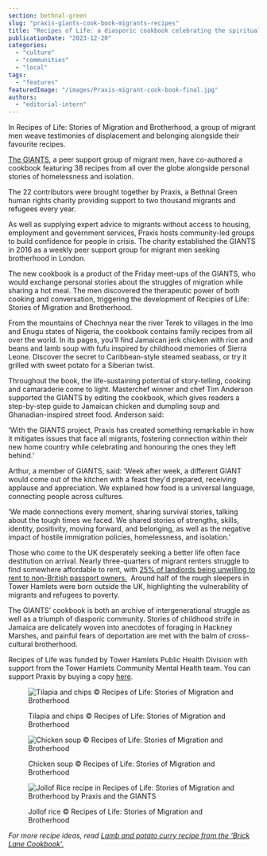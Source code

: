 ```yaml
---
section: bethnal-green
slug: "praxis-giants-cook-book-migrants-recipes"
title: "Recipes of Life: a diasporic cookbook celebrating the spiritual sustenance of community"
publicationDate: "2023-12-20"
categories: 
  - "culture"
  - "communities"
  - "local"
tags: 
  - "features"
featuredImage: "/images/Praxis-migrant-cook-book-final.jpg"
authors: 
  - "editorial-intern"
---
```


In Recipes of Life: Stories of Migration and Brotherhood, a group of migrant men weave testimonies of displacement and belonging alongside their favourite recipes.

[The GIANTS](https://www.praxis.org.uk/news/category/GIANTS), a peer support group of migrant men, have co-authored a cookbook featuring 38 recipes from all over the globe alongside personal stories of homelessness and isolation. 

The 22 contributors were brought together by Praxis, a Bethnal Green human rights charity providing support to two thousand migrants and refugees every year.  

As well as supplying expert advice to migrants without access to housing, employment and government services, Praxis hosts community-led groups to build confidence for people in crisis. The charity established the GIANTS in 2016 as a weekly peer support group for migrant men seeking brotherhood in London.

The new cookbook is a product of the Friday meet-ups of the GIANTS, who would exchange personal stories about the struggles of migration while sharing a hot meal. The men discovered the therapeutic power of both cooking and conversation, triggering the development of Recipies of Life: Stories of Migration and Brotherhood. 

From the mountains of Chechnya near the river Terek to villages in the Imo and Enugu states of Nigeria, the cookbook contains family recipes from all over the world. In its pages, you’ll find Jamaican jerk chicken with rice and beans and lamb soup with fufu inspired by childhood memories of Sierra Leone. Discover the secret to Caribbean-style steamed seabass, or try it grilled with sweet potato for a Siberian twist. 

Throughout the book, the life-sustaining potential of story-telling, cooking and camaraderie come to light. Masterchef winner and chef Tim Anderson supported the GIANTS by editing the cookbook, which gives readers a step-by-step guide to Jamaican chicken and dumpling soup and Ghanadian-inspired street food. Anderson said:

‘With the GIANTS project, Praxis has created something remarkable in how it mitigates issues that face all migrants, fostering connection within their new home country while celebrating and honouring the ones they left behind.’

Arthur, a member of GIANTS, said: ‘Week after week, a different GIANT would come out of the kitchen with a feast they'd prepared, receiving applause and appreciation. We explained how food is a universal language, connecting people across cultures.

‘We made connections every moment, sharing survival stories, talking about the tough times we faced. We shared stories of strengths, skills, identity, positivity, moving forward, and belonging, as well as the negative impact of hostile immigration policies, homelessness, and isolation.’ 

Those who come to the UK desperately seeking a better life often face destitution on arrival. Nearly three-quarters of migrant renters struggle to find somewhere affordable to rent, with [25% of landlords being unwilling to rent to non-British passport owners.](https://www.generationrent.org/2023/10/26/immigration-policy-causing-housing-related-poverty-generation-rent-tells-uk-parliament/)  Around half of the rough sleepers in Tower Hamlets were born outside the UK, highlighting the vulnerability of migrants and refugees to poverty. 

The GIANTS’ cookbook is both an archive of intergenerational struggle as well as a triumph of diasporic community. Stories of childhood strife in Jamaica are delicately woven into anecdotes of foraging in Hackney Marshes, and painful fears of deportation are met with the balm of cross-cultural brotherhood. 

Recipes of Life was funded by Tower Hamlets Public Health Division with support from the Tower Hamlets Community Mental Health team. You can support Praxis by buying a copy [here](https://act.praxis.org.uk/recipes-life-cookbook). 

<figure>

![Tilapia and chips © Recipes of Life: Stories of Migration and Brotherhood](/images/tilapiaandchips-1024x683.jpg)

<figcaption>

Tilapia and chips © Recipes of Life: Stories of Migration and Brotherhood

</figcaption>

</figure>

<figure>

![Chicken soup © Recipes of Life: Stories of Migration and Brotherhood](/images/Migrant-praxis-cookbook-chicken-soup-1024x683.jpg)

<figcaption>

Chicken soup © Recipes of Life: Stories of Migration and Brotherhood

</figcaption>

</figure>

<figure>

![Jollof Rice recipe in Recipes of Life: Stories of Migration and Brotherhood by Praxis and the GIANTS](/images/jollofrice-1024x682.jpg)

<figcaption>

Jollof rice © Recipes of Life: Stories of Migration and Brotherhood

</figcaption>

</figure>

_For more recipe ideas, read_ [_Lamb and potato curry recipe from the ‘Brick Lane Cookbook’._](https://romanroadlondon.com/lamb-potato-curry-recipe-brick-lane-cookbook/)
